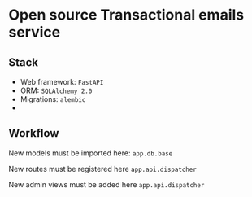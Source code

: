 # Open source Transactional emails service

## Stack

- Web framework: `FastAPI`
- ORM: `SQLAlchemy 2.0`
- Migrations: `alembic`
- 

## Workflow

New models must be imported here: `app.db.base`

New routes must be registered here `app.api.dispatcher`

New admin views must be added here `app.api.dispatcher`
